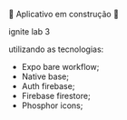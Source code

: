 :construction: Aplicativo em construção :construction:

ignite lab 3

utilizando as tecnologias:

- Expo bare workflow;
- Native base;
- Auth firebase;
- Firebase firestore;
- Phosphor icons;
